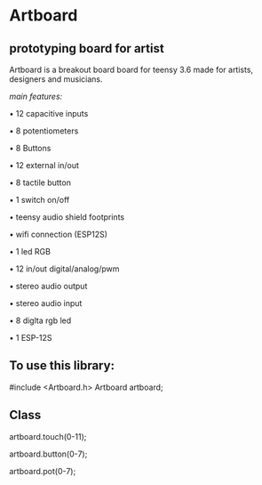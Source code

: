 
#   **Artboard**
##   **prototyping board for artist**



Artboard is a breakout board board for teensy 3.6 made for artists, designers and musicians.



*main features:*


• 12 capacitive inputs

• 8 potentiometers

• 8 Buttons

• 12 external in/out

• 8 tactile button

• 1 switch on/off

• teensy audio shield footprints

• wifi connection (ESP12S)

• 1 led RGB

• 12 in/out digital/analog/pwm

• stereo audio output

• stereo audio input

• 8 diglta rgb led

• 1 ESP-12S

## To use this library:

#include <Artboard.h> 
Artboard artboard;

##   **Class**

 artboard.touch(0-11);

 artboard.button(0-7);

 artboard.pot(0-7);


